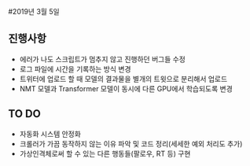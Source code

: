 #2019년 3월 5일

## 진행사항
- 에러가 나도 스크립트가 멈추지 않고 진행하던 버그들 수정
- 로그 파일에 시간을 기록하는 방식 변경
- 트위터에 업로드 할 때 모델의 결과물을 별개의 트윗으로 분리해서 업로드
- NMT 모델과 Transformer 모델이 동시에 다른 GPU에서 학습되도록 변경

## TO DO
- 자동화 시스템 안정화
- 크롤러가 가끔 동작하지 않는 이유 파악 및 코드 정리(세세한 예외 처리도 추가)
- 가상인격체로써 할 수 있는 다른 행동들(팔로우, RT 등) 구현

